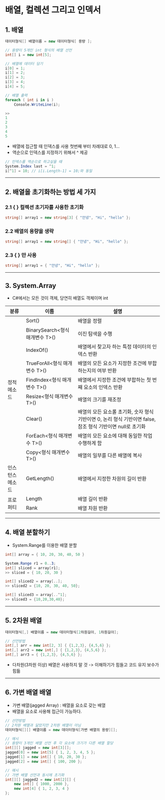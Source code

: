 # 배열, 컬렉션 그리고 인덱서
## 1. 배열
```cs
데이터형식[] 배열이름 = new 데이터형식[ 용량 ]; 

// 용량이 5개인 int 형식의 배열 선언
int[] i = new int[5];

// 배열에 데이터 담기
i[0] = 1;
i[1] = 2;
i[2] = 3;
i[3] = 4;
i[4] = 5;

// 배열 출력 
foreach ( int i in i )
    Console.WriteLine(i);

>> 
1
2
3
4
5
```
- 배열에 접근할 때 인덱스를 사용 첫번째 부터 차례대로 0, 1...
- 역순으로 인덱스를 지정하기 위해서 ^ 제공 
```cs
// 인덱스를 역순으로 하고싶을 때 
System.Index last = ^1;
i[^1] = 10; // i[i.Length-1] = 10;와 동일
```
---
## 2. 배열을 초기화하는 방법 세 가지
### 2.1 { } 컬렉션 초기자를 사용한 초기화 
```cs 
string[] array1 = new string[3] { "안녕", "Hi", "hello" };
```
### 2.2 배열의 용량을 생략 
```cs 
string[] array1 = new string[] { "안녕", "Hi", "hello" };
```
### 2.3 { } 만 사용 
```cs 
string[] array1 = { "안녕", "Hi", "hello" };
```
---
## 3. System.Array
- C#에서는 모든 것이 객체, 당연히 배열도 객체이며 int

<table>
    <thead>
        <tr> 
            <th> 분류 </th> 
            <th> 이름 </th> 
            <th> 설명 </th>
    </thead>
    <tbody>
        <tr> 
            <td rowspan=9> 정적 메소드 </td> 
            <td> Sort() </td>
            <td> 배열을 정렬 </th>
        <tr> 
            <td>BinarySearch<형식 매개변수 T>()</td>
            <td>이진 탐색을 수행</td>
        <tr> 
            <td>IndexOf()</td>
            <td>배열에서 찾고자 하는 특정 데이터의 인덱스 반환</td>
        <tr> 
            <td>TrueForAll<형식 매개변수 T>()</td>
            <td>배열의 모든 요소가 지정한 조건에 부합하는지의 여부 반환</td>
        <tr>
            <td>FindIndex<형식 매개변수 T>()</td>
            <td>배열에서 지정한 조건에 부합하는 첫 번째 요소의 인덱스 반환</td>
        </tr>
        <tr>
            <td>Resize<형식 매개변수 T>()</td>
            <td>배열의 크기를 재조정</td>
        </tr>
        <tr>
            <td>Clear()</td>
            <td>배열의 모든 요소롤 초기화, 숫자 형식 기반이면 0, 논리 형식 기반이면 false, 참조 형식 기반이면 null로 초기화</td>
        </tr>
        <tr>
            <td>ForEach<형식 매개변수 T>()</td>
            <td>배열의 모든 요소에 대해 동일한 작업 수행하게 함</td>
        </tr>
        <tr>
            <td>Copy<형식 매개변수 T>()</td>
            <td>배열의 일부를 다른 배열에 복사</td>
        </tr>
        <tr> 
            <td>인스턴스 메소드</td> 
            <td>GetLength()</td>
            <td>배열에서 지정한 차원의 길이 반환</th>
        </tr> 
        <tr> 
            <td rowspan=2>프로퍼티</td> 
            <td>Length</td>
            <td>배열 길이 반환</th>
        </tr> 
        <tr> 
            <td> Rank </td>
            <td> 배열 차원 반환 </th>
        </tr>
    </tbody>
</table>

--- 
## 4. 배열 분할하기 
- System.Range를 이용한 배열 분할 
```cs
int[] array = { 10, 20, 30, 40, 50 }

System.Range r1 = 0..3;
int[] sliced = array[r1]; 
>> sliced = { 10, 20, 30 }

int[] sliced2 = array[..];
>> sliced2 = {10, 20, 30, 40, 50};

int[] sliced3 = array[..^1];
>> sliced3 = {10,20,30,40};
```
---
## 5. 2차원 배열
```cs
데이터형식[,] 배열이름 = new 데이터형식[2차원길이, 1차원길이];

// 선언방법
int[,] arr = new int[2, 3] { {1,2,3}, {4,5,6} };
int[,] arr2 = new int[,] { {1,2,3}, {4,5,6} };
int[,] arr3 = { {1,2,3}, {4,5,6} };
```
- 다차원(3차원 이상) 배열은 사용하지 말 것 
-> 이해하기가 힘들고 코드 유지 보수가 힘듦 
--- 
## 6. 가변 배열 배열 
- 가변 배열(jagged Array) : 배열을 요소로 갖는 배열 
- 배열을 요소로 사용해 접근이 가능하다.
```cs
// 선언방법
// 2차원 배열과 닮았지만 2차원 배열이 아님 
데이터형식[][] 배열이름 = new 데이터형식[가변 배열의 용량][];

// 예시 
// 용량이 3개인 배열 선언 후 각 요소에 크기가 다른 배열 할당 
int[][] jagged = new int[3][];
jagged[0] = new int[5] { 1, 2, 3, 4, 5 };
jagged[1] = new int[] { 10, 20, 30 };
jagged[2] = new int[] { 100, 200 };

// 예시
// 가변 배열 선언과 동시에 초기화
int[][] jagged2 = new int[2][] {
    new int[] { 1000, 2000 },
    new int[4] { 1, 2, 3, 4 }
};


